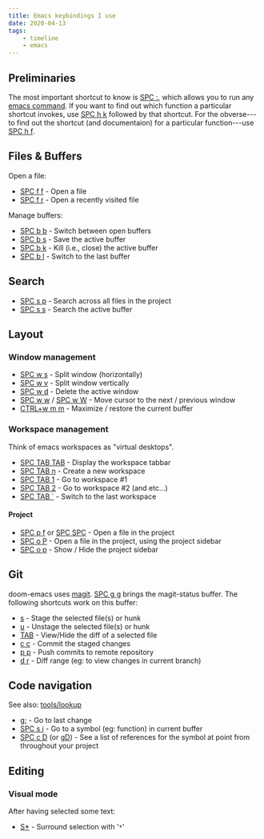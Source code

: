 ```yaml
---
title: Emacs keybindings I use
date: 2020-04-13
tags:
    - timeline
    - emacs
---
```


## Preliminaries

The most important shortcut to know is [SPC :][kbd], which allows you to run any
[emacs command](https://www.emacswiki.org/emacs/InteractiveFunction). If you want to find out which function a particular shortcut invokes, use [SPC h k][kbd] followed by that shortcut. For the obverse---to find out the shortcut (and documentaion) for a particular function---use [SPC h f][kbd].

## Files & Buffers

Open a file:

- [SPC f f][kbd] - Open a file
- [SPC f r][kbd] - Open a recently visited file

Manage buffers:

- [SPC b b][kbd] - Switch between open buffers
- [SPC b s][kbd] - Save the active buffer
- [SPC b k][kbd] - Kill (i.e., close) the active buffer
- [SPC b l][kbd] - Switch to the last buffer

## Search

- [SPC s p][kbd] - Search across all files in the project
- [SPC s s][kbd] - Search the active buffer

## Layout

### Window management

- [SPC w s][kbd] - Split window (horizontally)
- [SPC w v][kbd] - Split window vertically
- [SPC w d][kbd] - Delete the active window
- [SPC w w][kbd] / [SPC w W][kbd] - Move cursor to the next / previous window
- [CTRL+w m m][kbd] - Maximize / restore the current buffer

### Workspace management

Think of emacs workspaces as "virtual desktops".

- [SPC TAB TAB][kbd] - Display the workspace tabbar 
- [SPC TAB n][kbd] - Create a new workspace
- [SPC TAB 1][kbd] - Go to workspace #1
- [SPC TAB 2][kbd] - Go to workspace #2 (and etc...)
- [SPC TAB \`][kbd] - Switch to the last workspace

#### Project

- [SPC p f][kbd] or [SPC SPC][kbd] - Open a file in the project
- [SPC o P][kbd] - Open a file in the project, using the project sidebar
- [SPC o p][kbd] - Show / Hide the project sidebar

## Git

doom-emacs uses [magit](https://magit.vc/). [SPC g g][kbd] brings the magit-status buffer. The following shortcuts work on this buffer:

- [s][kbd] - Stage the selected file(s) or hunk
- [u][kbd] - Unstage the selected file(s) or hunk
- [TAB][kbd] - View/Hide the diff of a selected file
- [c c][kbd] - Commit the staged changes
- [p p][kbd] - Push commits to remote repository
- [d r][kbd] - Diff range (eg: to view changes in current branch)

## Code navigation

See also: [tools/lookup](https://github.com/hlissner/doom-emacs/tree/develop/modules/tools/lookup)

- [g;][kbd] - Go to last change
- [SPC s i][kbd] - Go to a symbol (eg: function) in current buffer
- [SPC c D][kbd] (or [gD][kbd]) - See a list of references for the symbol at point from throughout your project

## Editing

### Visual mode

After having selected some text:

- [S\*][kbd] - Surround selection with '`*`'

[kbd]: kbd:
